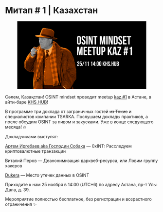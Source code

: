 # Митап # 1 | Казахстан

<figure><img src="../../.gitbook/assets/meetup_kaz_1_announce1.png" alt=""><figcaption></figcaption></figure>

Сәлем, Қазақстан! OSINT mindset проводит meetup [kaz #1](https://telegra.ph/file/bb45a48cc994f3c7a1b5d.png) в Астане, в айти-баре [KHS.HUB](https://t.me/KHS\_HUB)!

В программе три доклада от заграничных гостей ~~из Токио~~ и специалистов компании TSARKA. Послушаем доклады практиков, а после обсудим OSINT за пивом и закусками. Уже в конце следующего месяца! 🔥

Докладчиками выступят:

[Артем Иргебаев aka Господин Собака](https://t.me/gspdnsobaka) — 0xINT: Расследуем криптовалютные транзакции

Виталий Перов — Деанонимизация дарквеб-ресурса, или Ловим группу хакеров

[Dukera](https://t.me/dukera\_ch) — Место утечек данных в OSINT

Приходите к нам 25 ноября в 14:00 (UTC+6) по адресу Астана, пр-т Улы Дала, д. 39.

Мероприятие полностью бесплатное, без регистрации и возрастного ограничения ✨
